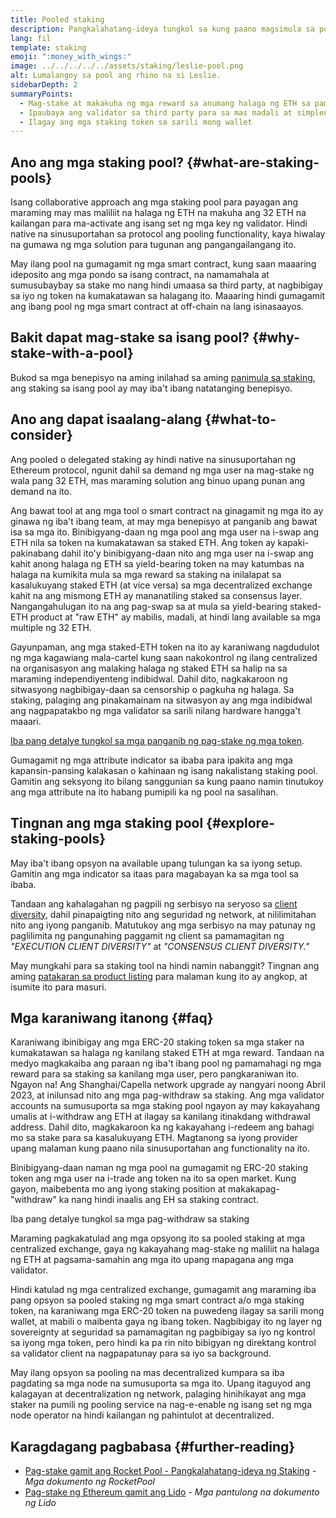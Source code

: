 ```yaml
---
title: Pooled staking
description: Pangkalahatang-ideya tungkol sa kung paano magsimula sa pooled staking ng ETH
lang: fil
template: staking
emoji: ":money_with_wings:"
image: ../../../../../assets/staking/leslie-pool.png
alt: Lumalangoy sa pool ang rhino na si Leslie.
sidebarDepth: 2
summaryPoints:
  - Mag-stake at makakuha ng mga reward sa anumang halaga ng ETH sa pamamagitan ng pakikipagtulungan sa iba
  - Ipaubaya ang validator sa third party para sa mas madali at simpleng proseso
  - Ilagay ang mga staking token sa sarili mong wallet
---
```


## Ano ang mga staking pool? {#what-are-staking-pools}

Isang collaborative approach ang mga staking pool para payagan ang maraming may mas maliliit na halaga ng ETH na makuha ang 32 ETH na kailangan para ma-activate ang isang set ng mga key ng validator. Hindi native na sinusuportahan sa protocol ang pooling functionality, kaya hiwalay na gumawa ng mga solution para tugunan ang pangangailangang ito.

May ilang pool na gumagamit ng mga smart contract, kung saan maaaring ideposito ang mga pondo sa isang contract, na namamahala at sumusubaybay sa stake mo nang hindi umaasa sa third party, at nagbibigay sa iyo ng token na kumakatawan sa halagang ito. Maaaring hindi gumagamit ang ibang pool ng mga smart contract at off-chain na lang isinasaayos.

## Bakit dapat mag-stake sa isang pool? {#why-stake-with-a-pool}

Bukod sa mga benepisyo na aming inilahad sa aming [panimula sa staking](/staking/), ang staking sa isang pool ay may iba't ibang natatanging benepisyo.

<CardGrid>
  <Card title="Madaling makapasok" emoji="🐟" description="Not a whale? No problem. Most staking pools let you stake virtually any amount of ETH by joining forces with other stakers, unlike staking solo which requires 32 ETH." />
  <Card title="Mag-stake ngayon" emoji=":stopwatch:" description="Staking with a pool is as easy as a token swap. No need to worry about hardware setup and node maintenance. Pools allow you to deposit your ETH which enables node operators to run validators. Rewards are then distributed to contributors minus a fee for node operations." />
  <Card title="pag-stake ng mga token" emoji=":droplet:" description="Many staking pools provide a token that represents a claim on your staked ETH and the rewards it generates. This allows you to make use of your staked ETH, e.g. as collateral in DeFi applications." />
</CardGrid>

<StakingComparison page="pools" />

## Ano ang dapat isaalang-alang {#what-to-consider}

Ang pooled o delegated staking ay hindi native na sinusuportahan ng Ethereum protocol, ngunit dahil sa demand ng mga user na mag-stake ng wala pang 32 ETH, mas maraming solution ang binuo upang punan ang demand na ito.

Ang bawat tool at ang mga tool o smart contract na ginagamit ng mga ito ay ginawa ng iba't ibang team, at may mga benepisyo at panganib ang bawat isa sa mga ito. Binibigyang-daan ng mga pool ang mga user na i-swap ang ETH nila sa token na kumakatawan sa staked ETH. Ang token ay kapaki-pakinabang dahil ito'y binibigyang-daan nito ang mga user na i-swap ang kahit anong halaga ng ETH sa yield-bearing token na may katumbas na halaga na kumikita mula sa mga reward sa staking na inilalapat sa kasalukuyang staked ETH (at vice versa) sa mga decentralized exchange kahit na ang mismong ETH ay mananatiling staked sa consensus layer. Nangangahulugan ito na ang pag-swap sa at mula sa yield-bearing staked-ETH product at "raw ETH" ay mabilis, madali, at hindi lang available sa mga multiple ng 32 ETH.

Gayunpaman, ang mga staked-ETH token na ito ay karaniwang nagdudulot ng mga kagawiang mala-cartel kung saan nakokontrol ng ilang centralized na organisasyon ang malaking halaga ng staked ETH sa halip na sa maraming independiyenteng indibidwal. Dahil dito, nagkakaroon ng sitwasyong nagbibigay-daan sa censorship o pagkuha ng halaga. Sa staking, palaging ang pinakamainam na sitwasyon ay ang mga indibidwal ang nagpapatakbo ng mga validator sa sarili nilang hardware hangga't maaari.

[Iba pang detalye tungkol sa mga panganib ng pag-stake ng mga token](https://notes.ethereum.org/@djrtwo/risks-of-lsd).

Gumagamit ng mga attribute indicator sa ibaba para ipakita ang mga kapansin-pansing kalakasan o kahinaan ng isang nakalistang staking pool. Gamitin ang seksyong ito bilang sanggunian sa kung paano namin tinutukoy ang mga attribute na ito habang pumipili ka ng pool na sasalihan.

<StakingConsiderations page="pools" />

## Tingnan ang mga staking pool {#explore-staking-pools}

May iba't ibang opsyon na available upang tulungan ka sa iyong setup. Gamitin ang mga indicator sa itaas para magabayan ka sa mga tool sa ibaba.

<ProductDisclaimer />

<StakingProductsCardGrid category="pools" />

Tandaan ang kahalagahan ng pagpili ng serbisyo na seryoso sa [client diversity](/developers/docs/nodes-and-clients/client-diversity/), dahil pinapaigting nito ang seguridad ng network, at nililimitahan nito ang iyong panganib. Matutukoy ang mga serbisyo na may patunay ng paglilimita ng pangunahing paggamit ng client sa pamamagitan ng <em style="text-transform: uppercase;">"execution client diversity"</em> at <em style="text-transform: uppercase;">"consensus client diversity."</em>

May mungkahi para sa staking tool na hindi namin nabanggit? Tingnan ang aming [patakaran sa product listing](/contributing/adding-staking-products/) para malaman kung ito ay angkop, at isumite ito para masuri.

## Mga karaniwang itanong {#faq}

<ExpandableCard title="Paano ako makakakuha ng mga reward?">
Karaniwang ibinibigay ang mga ERC-20 staking token sa mga staker na kumakatawan sa halaga ng kanilang staked ETH at mga reward. Tandaan na medyo magkakaiba ang paraan ng iba't ibang pool ng pamamahagi ng mga reward para sa staking sa kanilang mga user, pero pangkaraniwan ito.
</ExpandableCard>

<ExpandableCard title="Kailan ko puwedeng i-withdraw ang aking mga staked token?">
Ngayon na! Ang Shanghai/Capella network upgrade ay nangyari noong Abril 2023, at inilunsad nito ang mga pag-withdraw sa staking. Ang mga validator accounts na sumusuporta sa mga staking pool ngayon ay may kakayahang umalis at i-withdraw ang ETH at ilagay sa kanilang itinakdang withdrawal address. Dahil dito, magkakaroon ka ng kakayahang i-redeem ang bahagi mo sa stake para sa kasalukuyang ETH. Magtanong sa iyong provider upang malaman kung paano nila sinusuportahan ang functionality na ito.

Binibigyang-daan naman ng mga pool na gumagamit ng ERC-20 staking token ang mga user na i-trade ang token na ito sa open market. Kung gayon, maibebenta mo ang iyong staking position at makakapag-"withdraw" ka nang hindi inaalis ang EH sa staking contract.

<ButtonLink to="/staking/withdrawals/">Iba pang detalye tungkol sa mga pag-withdraw sa staking</ButtonLink>
</ExpandableCard>

<ExpandableCard title="Iba ba ito sa pag-stake sa aking exchange?">
Maraming pagkakatulad ang mga opsyong ito sa pooled staking at mga centralized exchange, gaya ng kakayahang mag-stake ng maliliit na halaga ng ETH at pagsama-samahin ang mga ito upang mapagana ang mga validator.

Hindi katulad ng mga centralized exchange, gumagamit ang maraming iba pang opsyon sa pooled staking ng mga smart contract a/o mga staking token, na karaniwang mga ERC-20 token na puwedeng ilagay sa sarili mong wallet, at mabili o maibenta gaya ng ibang token. Nagbibigay ito ng layer ng sovereignty at seguridad sa pamamagitan ng pagbibigay sa iyo ng kontrol sa iyong mga token, pero hindi ka pa rin nito bibigyan ng direktang kontrol sa validator client na nagpapatunay para sa iyo sa background.

May ilang opsyon sa pooling na mas decentralized kumpara sa iba pagdating sa mga node na sumusuporta sa mga ito. Upang itaguyod ang kalagayan at decentralization ng network, palaging hinihikayat ang mga staker na pumili ng pooling service na nag-e-enable ng isang set ng mga node operator na hindi kailangan ng pahintulot at decentralized.
</ExpandableCard>

## Karagdagang pagbabasa {#further-reading}

- [Pag-stake gamit ang Rocket Pool - Pangkalahatang-ideya ng Staking](https://docs.rocketpool.net/guides/staking/overview.html) - _Mga dokumento ng RocketPool_
- [Pag-stake ng Ethereum gamit ang Lido](https://help.lido.fi/en/collections/2947324-staking-ethereum-with-lido) - _Mga pantulong na dokumento ng Lido_
